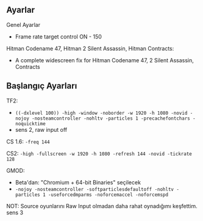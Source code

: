 ## Ayarlar
Genel Ayarlar
* Frame rate target control ON - 150

Hitman Codename 47, Hitman 2 Silent Assassin, Hitman Contracts:
* A complete widescreen fix for Hitman Codename 47, 2 Silent Assassin, Contracts

## Başlangıç Ayarları
TF2:
* ```((-dxlevel 100)) -high -window -noborder -w 1920 -h 1080 -novid -nojoy -nosteamcontroller -nohltv -particles 1 -precachefontchars -noquicktime```
* sens 2, raw input off

CS 1.6: ```-freq 144```

CS2: ```-high -fullscreen -w 1920 -h 1080 -refresh 144 -novid -tickrate 128```

GMOD:
* Beta'dan: "Chromium + 64-bit Binaries" seçilecek
* ```-nojoy -nosteamcontroller -softparticlesdefaultoff -nohltv -particles 1 -useforcedmparms -noforcemaccel -noforcemspd```

NOT: Source oyunlarını Raw Input olmadan daha rahat oynadığımı keşfettim. sens 3
